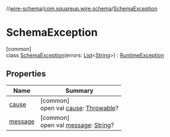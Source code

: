 //[wire-schema](../../../index.md)/[com.squareup.wire.schema](../index.md)/[SchemaException](index.md)

# SchemaException

[common]\
class [SchemaException](index.md)(errors: [List](https://kotlinlang.org/api/latest/jvm/stdlib/kotlin.collections/-list/index.html)&lt;[String](https://kotlinlang.org/api/latest/jvm/stdlib/kotlin/-string/index.html)&gt;) : [RuntimeException](https://kotlinlang.org/api/latest/jvm/stdlib/kotlin/-runtime-exception/index.html)

## Properties

| Name | Summary |
|---|---|
| [cause](index.md#-654012527%2FProperties%2F-876600652) | [common]<br>open val [cause](index.md#-654012527%2FProperties%2F-876600652): [Throwable](https://kotlinlang.org/api/latest/jvm/stdlib/kotlin/-throwable/index.html)? |
| [message](index.md#1824300659%2FProperties%2F-876600652) | [common]<br>open val [message](index.md#1824300659%2FProperties%2F-876600652): [String](https://kotlinlang.org/api/latest/jvm/stdlib/kotlin/-string/index.html)? |
